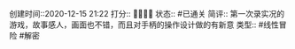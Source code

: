 
创建时间::2020-12-15 21:22
打分:: 💛💛💛💛
状态:: #已通关 
简评:: 第一次录实况的游戏，故事感人，画面也不错，而且对手柄的操作设计做的有新意
类型:: #线性冒险 #解密 